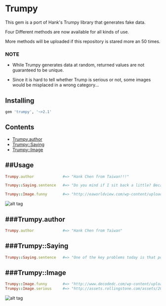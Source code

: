 # Trumpy
 This gem is a port of Hank's Trumpy library that generates fake data.
 
 Four Different methods are now available for all kinds of use.
 
More methods will be uploaded if this repository is stared more an 50 times.
 
### NOTE

* While Trumpy generates data at random, returned values are not guaranteed to be unique.

* Since it is hard to tell whether Trump is serious or not, some images would be misplaced in a wrong category...

Installing
----------
```bash
gem 'trumpy', '~>2.1'
```

Contents
--------
- [Trumpy.author](#trumpyauthor)
- [Trumpy::Saying](#trumpysaying)
- [Trumpy::Image](#trumpyimage)  

##Usage
--------
 ```ruby
Trumpy.author             #=> "Hank Chen from Taiwan!!!" 

Trumpy::Saying.sentence   #=> "Do you mind if I sit back a little? Because your breath is very bad."

Trumpy::Image.funny       #=> "http://eaworldview.com/wp-content/uploads/2016/05/TRUMP-FIGHTING-POSE-e1463585249994-680x365_c.jpg",
```
![alt tag](https://cloud.githubusercontent.com/assets/17296898/16185868/bc07a12e-367b-11e6-8f7e-121e14957b65.jpg)

###Trumpy.author
--------
```ruby
Trumpy.author             #=> "Hank Chen from Taiwan"
```

###Trumpy::Saying
--------
```ruby
Trumpy::Saying.sentence   #=> "One of the key problems today is that politics is such a disgrace, good people don't go into government."
```

###Trumpy::Image
--------
```ruby
Trumpy::Image.funny       #=> "http://www.decodedc.com/wp-content/uploads/2015/11/HappyTrump.jpg"
Trumpy::Image.serious     #=> "http://assets.rollingstone.com/assets/2015/article/trump-seriously-20150909/208261/medium_rect/1441301078/720x405-R1244_FEA_Trump_A_SML.jpg"
```
![alt tag](https://cloud.githubusercontent.com/assets/17296898/16185869/bfb88be4-367b-11e6-92ba-bad0e559cd78.jpg)




